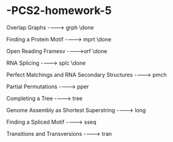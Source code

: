 # -PCS2-homework-5

Overlap Graphs ----> grph  \\done

Finding a Protein Motif ----> mprt \\done

Open Reading Framesv ---->orf \\done

RNA Splicing ----> splc \\done

Perfect Matchings and RNA Secondary Structures ----> pmch

Partial Permutations ----> pper

Completing a Tree ----> tree

Genome Assembly as Shortest Superstring ----> long

Finding a Spliced Motif ----> sseq

Transitions and Transversions ----> tran
